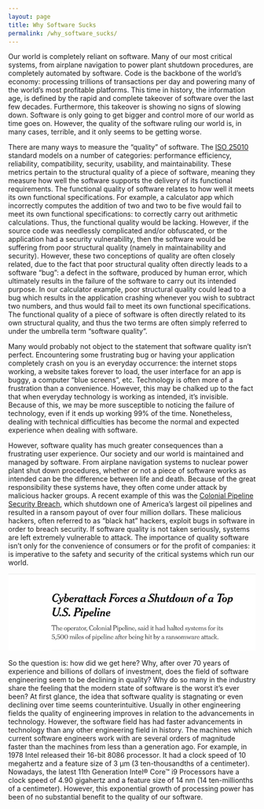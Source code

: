 ```yaml
---
layout: page
title: Why Software Sucks
permalink: /why_software_sucks/
---
```



Our world is completely reliant on software. 
Many of our most critical systems, from airplane navigation to power plant shutdown procedures, are completely automated by software.
Code is the backbone of the world’s economy: processing trillions of transactions per day and powering many of the world’s most profitable platforms. 
This time in history, the information age, is defined by the rapid and complete takeover of software over the last few decades. 
Furthermore, this takeover is showing no signs of slowing down.
Software is only going to get bigger and control more of our world as time goes on. 
However, the quality of the software ruling our world is, in many cases, terrible, and it only seems to be getting worse. 


There are many ways to measure the “quality” of software. 
The [ISO 25010](https://iso25000.com/index.php/en/iso-25000-standards/iso-25010) standard models on a number of categories: performance efficiency, reliability, compatibility, security, usability, and maintainability.
These metrics pertain to the structural quality of a piece of software, meaning they measure how well the software supports the delivery of its functional requirements.
The functional quality of software relates to how well it meets its own functional specifications.
For example, a calculator app which incorrectly computes the addition of two and two to be five would fail to meet its own functional specifications: to correctly carry out arithmetic calculations.
Thus, the functional quality would be lacking.
However, if the source code was needlessly complicated and/or obfuscated, or the application had a security vulnerability, then the software would be suffering from poor structural quality (namely in maintainability and security).
However, these two conceptions of quality are often closely related, due to the fact that poor structural quality often directly leads to a software “bug”: a defect in the software, produced by human error, which ultimately results in the failure of the software to carry out its intended purpose.
In our calculator example, poor structural quality could lead to a bug which results in the application crashing whenever you wish to subtract two numbers, and thus would fail to meet its own functional specifications.
The functional quality of a piece of software is often directly related to its own structural quality, and thus the two terms are often simply referred to under the umbrella term “software quality”.


Many would probably not object to the statement that software quality isn’t perfect.
Encountering some frustrating bug or having your application completely crash on you is an everyday occurrence: the internet stops working, a website takes forever to load, the user interface for an app is buggy, a computer “blue screens”, etc.
Technology is often more of a frustration than a convenience.
However, this may be chalked up to the fact that when everyday technology is working as intended, it’s invisible.
Because of this, we may be more susceptible to noticing the failure of technology, even if it ends up working 99% of the time.
Nonetheless, dealing with technical difficulties has become the normal and expected experience when dealing with software.



However, software quality has much greater consequences than a frustrating user experience.
Our society and our world is maintained and managed by software.
From airplane navigation systems to nuclear power plant shut down procedures, whether or not a piece of software works as intended can be the difference between life and death.
Because of the great responsibility these systems have, they often come under attack by malicious hacker groups.
A recent example of this was the [Colonial Pipeline Security Breach](https://www.nytimes.com/2021/05/08/us/politics/cyberattack-colonial-pipeline.html), which shutdown one of America’s largest oil pipelines and resulted in a ransom payout of over four million dollars.
These malicious hackers, often referred to as “black hat” hackers, exploit bugs in software in order to breach security.
If software quality is not taken seriously, systems are left extremely vulnerable to attack.
The importance of quality software isn’t only for the convenience of consumers or for the profit of companies: it is imperative to the safety and security of the critical systems which run our world.


<img src="assets/colonial_pipeline_headline.png" alt="Headline of Colonial Pipeline attack."/>

So the question is: how did we get here? Why, after over 70 years of experience and billions of dollars of investment, does the field of software engineering seem to be declining in quality? Why do so many in the industry share the feeling that the modern state of software is the worst it’s ever been? At first glance, the idea that software quality is stagnating or even declining over time seems counterintuitive.
Usually in other engineering fields the quality of engineering improves in relation to the advancements in technology.
However, the software field has had faster advancements in technology than any other engineering field in history.
The machines which current software engineers work with are several orders of magnitude faster than the machines from less than a generation ago.
For example, in 1978 Intel released their 16-bit 8086 processor.
It had a clock speed of 10 megahertz and a feature size of 3 µm (3 ten-thousandths of a centimeter).
Nowadays, the latest 11th Generation Intel® Core™ i9 Processors have a clock speed of 4.90 gigahertz and a feature size of 14 nm (14 ten-millionths of a centimeter).
However, this exponential growth of processing power has been of no substantial benefit to the quality of our software. 


